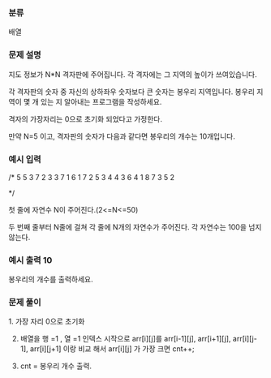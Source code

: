 ### 분류

배열

### 문제 설명

<p>
지도 정보가 N*N 격자판에 주어집니다. 각 격자에는 그 지역의 높이가 쓰여있습니다.

각 격자판의 숫자 중 자신의 상하좌우 숫자보다 큰 숫자는 봉우리 지역입니다. 봉우리 지역이 몇 개 있는 지 알아내는 프로그램을 작성하세요.

격자의 가장자리는 0으로 초기화 되었다고 가정한다.

만약 N=5 이고, 격자판의 숫자가 다음과 같다면 봉우리의 개수는 10개입니다.
</p>


### 예시 입력
/*
5
5 3 7 2 3
3 7 1 6 1
7 2 5 3 4
4 3 6 4 1
8 7 3 5 2

*/

 <p>
첫 줄에 자연수 N이 주어진다.(2<=N<=50)

두 번째 줄부터 N줄에 걸쳐 각 줄에 N개의 자연수가 주어진다. 각 자연수는 100을 넘지 않는다.
</p>


### 예시 출력 10

 <p>
봉우리의 개수를 출력하세요.
 </p>


### 문제 풀이
<p>
1. 가장 자리 0으로 초기화
  
2. 배열을 행 =1 , 열 =1 인덱스 시작으로 arr[i][j]를 arr[i-1][j], arr[i+1][j], arr[i][j-1], arr[i][j+1] 이랑 비교 해서 arr[i][j] 가 가장 크면 cnt++;

3. cnt = 봉우리 개수 출력.
</p>
  
